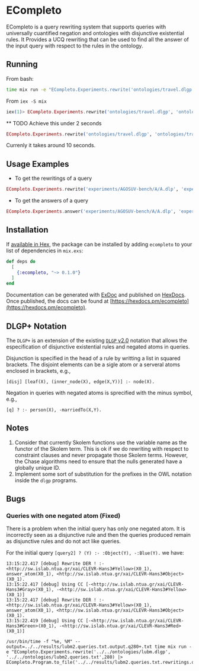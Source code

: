 # ECompleto

ECompleto is a query rewriting system that supports queries with universally cuantified negation and ontologies with disjunctive existential rules. It Provides a UCQ rewriting that can be used to find all the answer of the input query with respect to the rules in the ontology.

## Running

From bash:
```bash
time mix run -e "ECompleto.Experiments.rewrite('ontologies/travel.dlgp', 'ontologies/travel.queries2.txt') |> Enum.map(&(\"#{&1}\"))"  
```

From `iex -S mix`
```elixir
iex(1)> ECompleto.Experiments.rewrite('ontologies/travel.dlgp', 'ontologies/travel.queries.txt', 0)
```

** TODO 
Achieve this under 2 seconds
```elixir
ECompleto.Experiments.rewrite('ontologies/travel.dlgp', 'ontologies/travel.queries2.txt')
```
Currenly it takes around 10 seconds.

## Usage Examples

* To get the rewritings of a query
```elixir
ECompleto.Experiments.rewrite('experiments/AGOSUV-bench/A/A.dlp', 'experiments/AGOSUV-bench/A/A_queries.dlp', 0) |>  ECompleto.Program.to_file('experiments/AGOSUV-bench/A/A_rewritings_0_ecompleto.dlgp')
```

* To get the answers of a query
```elixir
ECompleto.Experiments.answer('experiments/AGOSUV-bench/A/A.dlp', 'experiments/AGOSUV-bench/A/A_queries.dlp', 0) |>  ECompleto.Program.to_file('experiments/AGOSUV-bench/A/A_answers_0_ecompleto.dlgp')
```


## Installation

If [available in Hex](https://hex.pm/docs/publish), the package can be installed
by adding `ecompleto` to your list of dependencies in `mix.exs`:

```elixir
def deps do
  [
    {:ecompleto, "~> 0.1.0"}
  ]
end
```

Documentation can be generated with [ExDoc](https://github.com/elixir-lang/ex_doc)
and published on [HexDocs](https://hexdocs.pm). Once published, the docs can
be found at [https://hexdocs.pm/ecompleto](https://hexdocs.pm/ecompleto).

## DLGP+ Notation

The `DLGP+` is an extension of the existing [`DLGP` v2.0](https://graphik-team.github.io/graal/papers/datalog+_v2.0_en.pdf) notation that allows the especification of disjunctive existential rules and negated atoms in queries.

Disjunction is specified in the head of a rule by writting a list in squared brackets. The disjoint elements can be a sigle atom or a serveral atoms enclosed in brackets, e.g.,
```
[disj] [leaf(X), (inner_node(X), edge(X,Y))] :- node(X).

```
Negation in queries with negated atoms is sprecified with the minus symbol, e.g.,
```
[q] ? :- person(X), -marriedTo(X,Y). 
```

## Notes



1. Consider that currently Skolem functions use the variable name as the functor of the Skolem term. This is ok if we do rewriting with respect to constraint clauses and never propagate those Skolem terms. However, the Chase algorithms need to ensure that the nulls generated have a globally unique ID.
1. Implement some sort of substitution for the prefixes in the OWL notation inside the `dlgp` programs.

## Bugs

### Queries with one negated atom (Fixed)
There is a problem when the initial query has only one negated atom. It is incorrectly seen as a disjunctive rule and then the queries produced remain as disjunctive rules and do not act like queries.

For the initial query `[query2] ? (Y) :- :Object(Y), -:Blue(Y).` we have:

```
13:15:22.417 [debug] Rewrite DER ! :- <http://sw.islab.ntua.gr/xai/CLEVR-Hans3#Yellow>(X0_1), answer_atom(X0_1), <http://sw.islab.ntua.gr/xai/CLEVR-Hans3#Object>(X0_1).                                                                                                                                                                                                                                                              13:15:22.417 [debug] Using CC [-<http://sw.islab.ntua.gr/xai/CLEVR-Hans3#Gray>(X0_1), -<http://sw.islab.ntua.gr/xai/CLEVR-Hans3#Yellow>(X0_1)]                                                                                                                                                                                                                                                                                        13:15:22.417 [debug] Rewrite DER ! :- <http://sw.islab.ntua.gr/xai/CLEVR-Hans3#Yellow>(X0_1), answer_atom(X0_1), <http://sw.islab.ntua.gr/xai/CLEVR-Hans3#Object>(X0_1).                                                                                                                                                                                                                                                              13:15:22.419 [debug] Using CC [-<http://sw.islab.ntua.gr/xai/CLEVR-Hans3#Green>(X0_1), -<http://sw.islab.ntua.gr/xai/CLEVR-Hans3#Red>(X0_1)]                                                                                             
```
```
/usr/bin/time -f "%e, %M" --output=../../results/lubm2.queries.txt.output.q280+.txt time mix run -e "ECompleto.Experiments.rewrite('../../ontologies/lubm.dlgp', '../../ontologies/lubm2.queries.txt',280) |> ECompleto.Program.to_file('../../results/lubm2.queries.txt.rewritings.q288+.txt')"
```